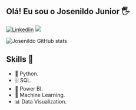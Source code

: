 ## Olá! Eu sou o Josenildo Junior 🖐️

[![Linkedlin](https://img.shields.io/badge/LinkedIn-0077B5?style=for-the-badge&logo=linkedin&logoColor=white)](https://www.linkedin.com/in/josenildo-junior/)
<a href = "mailto:josenildojunior20155@gmail.com"><img src="https://img.shields.io/badge/-Gmail-%23333?style=for-the-badge&logo=gmail&logoColor=white" target="_blank"></a>

![Josenildo GitHub stats](https://github-readme-stats.vercel.app/api?username=JosenildoJunior&show_icons=true&theme=dracula)


## Skills 🚀

* 🐍 Python.
* 🗄 SQL.
* 🧮 Power BI.
* 🔮 Machine Learning. 
* 📊 Data Visualization.
 
